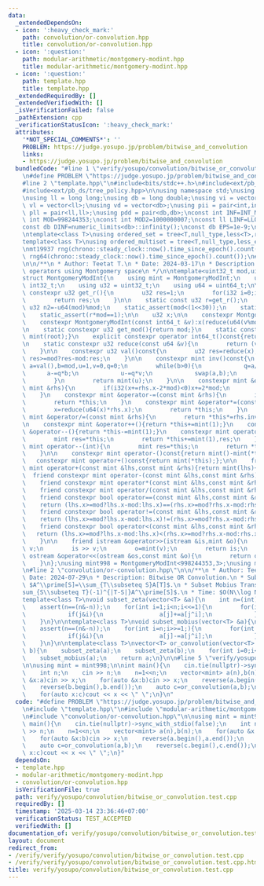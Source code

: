 ```yaml
---
data:
  _extendedDependsOn:
  - icon: ':heavy_check_mark:'
    path: convolution/or-convolution.hpp
    title: convolution/or-convolution.hpp
  - icon: ':question:'
    path: modular-arithmetic/montgomery-modint.hpp
    title: modular-arithmetic/montgomery-modint.hpp
  - icon: ':question:'
    path: template.hpp
    title: template.hpp
  _extendedRequiredBy: []
  _extendedVerifiedWith: []
  _isVerificationFailed: false
  _pathExtension: cpp
  _verificationStatusIcon: ':heavy_check_mark:'
  attributes:
    '*NOT_SPECIAL_COMMENTS*': ''
    PROBLEM: https://judge.yosupo.jp/problem/bitwise_and_convolution
    links:
    - https://judge.yosupo.jp/problem/bitwise_and_convolution
  bundledCode: "#line 1 \"verify/yosupo/convolution/bitwise_or_convolution.test.cpp\"\
    \n#define PROBLEM \"https://judge.yosupo.jp/problem/bitwise_and_convolution\"\n\
    #line 2 \"template.hpp\"\n#include<bits/stdc++.h>\n#include<ext/pb_ds/assoc_container.hpp>\n\
    #include<ext/pb_ds/tree_policy.hpp>\n\nusing namespace std;\nusing namespace __gnu_pbds;\n\
    \nusing ll = long long;\nusing db = long double;\nusing vi = vector<int>;\nusing\
    \ vl = vector<ll>;\nusing vd = vector<db>;\nusing pii = pair<int,int>;\nusing\
    \ pll = pair<ll,ll>;\nusing pdd = pair<db,db>;\nconst int INF=INT_MAX/2;\nconst\
    \ int MOD=998244353;\nconst int MOD2=1000000007;\nconst ll LINF=LLONG_MAX/2;\n\
    const db DINF=numeric_limits<db>::infinity();\nconst db EPS=1e-9;\nconst db PI=acos(db(-1));\n\
    \ntemplate<class T>\nusing ordered_set = tree<T,null_type,less<T>,rb_tree_tag,tree_order_statistics_node_update>;\n\
    template<class T>\nusing ordered_multiset = tree<T,null_type,less_equal<T>,rb_tree_tag,tree_order_statistics_node_update>;\n\
    \nmt19937 rng(chrono::steady_clock::now().time_since_epoch().count());\nmt19937_64\
    \ rng64(chrono::steady_clock::now().time_since_epoch().count());\n#line 2 \"modular-arithmetic/montgomery-modint.hpp\"\
    \n\n/**\n * Author: Teetat T.\n * Date: 2024-03-17\n * Description: modular arithmetic\
    \ operators using Montgomery space\n */\n\ntemplate<uint32_t mod,uint32_t root=0>\n\
    struct MontgomeryModInt{\n    using mint = MontgomeryModInt;\n    using i32 =\
    \ int32_t;\n    using u32 = uint32_t;\n    using u64 = uint64_t;\n\n    static\
    \ constexpr u32 get_r(){\n        u32 res=1;\n        for(i32 i=0;i<5;i++)res*=2-mod*res;\n\
    \        return res;\n    }\n\n    static const u32 r=get_r();\n    static const\
    \ u32 n2=-u64(mod)%mod;\n    static_assert(mod<(1<<30));\n    static_assert((mod&1)==1);\n\
    \    static_assert(r*mod==1);\n\n    u32 x;\n\n    constexpr MontgomeryModInt():x(0){}\n\
    \    constexpr MontgomeryModInt(const int64_t &v):x(reduce(u64(v%mod+mod)*n2)){}\n\
    \n    static constexpr u32 get_mod(){return mod;}\n    static constexpr mint get_root(){return\
    \ mint(root);}\n    explicit constexpr operator int64_t()const{return val();}\n\
    \n    static constexpr u32 reduce(const u64 &v){\n        return (v+u64(u32(v)*u32(-r))*mod)>>32;\n\
    \    }\n\n    constexpr u32 val()const{\n        u32 res=reduce(x);\n        return\
    \ res>=mod?res-mod:res;\n    }\n\n    constexpr mint inv()const{\n        int\
    \ a=val(),b=mod,u=1,v=0,q=0;\n        while(b>0){\n            q=a/b;\n      \
    \      a-=q*b;\n            u-=q*v;\n            swap(a,b);\n            swap(u,v);\n\
    \        }\n        return mint(u);\n    }\n\n    constexpr mint &operator+=(const\
    \ mint &rhs){\n        if(i32(x+=rhs.x-2*mod)<0)x+=2*mod;\n        return *this;\n\
    \    }\n    constexpr mint &operator-=(const mint &rhs){\n        if(i32(x-=rhs.x)<0)x+=2*mod;\n\
    \        return *this;\n    }\n    constexpr mint &operator*=(const mint &rhs){\n\
    \        x=reduce(u64(x)*rhs.x);\n        return *this;\n    }\n    constexpr\
    \ mint &operator/=(const mint &rhs){\n        return *this*=rhs.inv();\n    }\n\
    \n    constexpr mint &operator++(){return *this+=mint(1);}\n    constexpr mint\
    \ &operator--(){return *this-=mint(1);}\n    constexpr mint operator++(int){\n\
    \        mint res=*this;\n        return *this+=mint(1),res;\n    }\n    constexpr\
    \ mint operator--(int){\n        mint res=*this;\n        return *this-=mint(1),res;\n\
    \    }\n\n    constexpr mint operator-()const{return mint()-mint(*this);};\n \
    \   constexpr mint operator+()const{return mint(*this);};\n\n    friend constexpr\
    \ mint operator+(const mint &lhs,const mint &rhs){return mint(lhs)+=rhs;}\n  \
    \  friend constexpr mint operator-(const mint &lhs,const mint &rhs){return mint(lhs)-=rhs;}\n\
    \    friend constexpr mint operator*(const mint &lhs,const mint &rhs){return mint(lhs)*=rhs;}\n\
    \    friend constexpr mint operator/(const mint &lhs,const mint &rhs){return mint(lhs)/=rhs;}\n\
    \    friend constexpr bool operator==(const mint &lhs,const mint &rhs){\n    \
    \    return (lhs.x>=mod?lhs.x-mod:lhs.x)==(rhs.x>=mod?rhs.x-mod:rhs.x);\n    }\n\
    \    friend constexpr bool operator!=(const mint &lhs,const mint &rhs){\n    \
    \    return (lhs.x>=mod?lhs.x-mod:lhs.x)!=(rhs.x>=mod?rhs.x-mod:rhs.x);\n    }\n\
    \    friend constexpr bool operator<(const mint &lhs,const mint &rhs){\n     \
    \   return (lhs.x>=mod?lhs.x-mod:lhs.x)<(rhs.x>=mod?rhs.x-mod:rhs.x); // for std::map\n\
    \    }\n\n    friend istream &operator>>(istream &is,mint &o){\n        int64_t\
    \ v;\n        is >> v;\n        o=mint(v);\n        return is;\n    }\n    friend\
    \ ostream &operator<<(ostream &os,const mint &o){\n        return os << o.val();\n\
    \    }\n};\nusing mint998 = MontgomeryModInt<998244353,3>;\nusing mint107 = MontgomeryModInt<1000000007>;\n\
    \n#line 2 \"convolution/or-convolution.hpp\"\n\n/**\n * Author: Teetat T.\n *\
    \ Date: 2024-07-29\n * Description: Bitwise OR Convolution.\n * Subset Zeta Transform:\
    \ $A^\\prime[S]=\\sum_{T\\subseteq S}A[T]$.\n * Subset Mobius Transform: $A[T]=\\\
    sum_{S\\subseteq T}(-1)^{|T-S|}A^\\prime[S]$.\n * Time: $O(N\\log N)$.\n */\n\n\
    template<class T>\nvoid subset_zeta(vector<T> &a){\n    int n=(int)a.size();\n\
    \    assert(n==(n&-n));\n    for(int i=1;i<n;i<<=1){\n        for(int j=0;j<n;j++){\n\
    \            if(j&i){\n                a[j]+=a[j^i];\n            }\n        }\n\
    \    }\n}\n\ntemplate<class T>\nvoid subset_mobius(vector<T> &a){\n    int n=(int)a.size();\n\
    \    assert(n==(n&-n));\n    for(int i=n;i>>=1;){\n        for(int j=0;j<n;j++){\n\
    \            if(j&i){\n                a[j]-=a[j^i];\n            }\n        }\n\
    \    }\n}\n\ntemplate<class T>\nvector<T> or_convolution(vector<T> a,vector<T>\
    \ b){\n    subset_zeta(a);\n    subset_zeta(b);\n    for(int i=0;i<(int)a.size();i++)a[i]*=b[i];\n\
    \    subset_mobius(a);\n    return a;\n}\n\n#line 5 \"verify/yosupo/convolution/bitwise_or_convolution.test.cpp\"\
    \n\nusing mint = mint998;\n\nint main(){\n    cin.tie(nullptr)->sync_with_stdio(false);\n\
    \    int n;\n    cin >> n;\n    n=1<<n;\n    vector<mint> a(n),b(n);\n    for(auto\
    \ &x:a)cin >> x;\n    for(auto &x:b)cin >> x;\n    reverse(a.begin(),a.end());\n\
    \    reverse(b.begin(),b.end());\n    auto c=or_convolution(a,b);\n    reverse(c.begin(),c.end());\n\
    \    for(auto x:c)cout << x << \" \";\n}\n"
  code: "#define PROBLEM \"https://judge.yosupo.jp/problem/bitwise_and_convolution\"\
    \n#include \"template.hpp\"\n#include \"modular-arithmetic/montgomery-modint.hpp\"\
    \n#include \"convolution/or-convolution.hpp\"\n\nusing mint = mint998;\n\nint\
    \ main(){\n    cin.tie(nullptr)->sync_with_stdio(false);\n    int n;\n    cin\
    \ >> n;\n    n=1<<n;\n    vector<mint> a(n),b(n);\n    for(auto &x:a)cin >> x;\n\
    \    for(auto &x:b)cin >> x;\n    reverse(a.begin(),a.end());\n    reverse(b.begin(),b.end());\n\
    \    auto c=or_convolution(a,b);\n    reverse(c.begin(),c.end());\n    for(auto\
    \ x:c)cout << x << \" \";\n}"
  dependsOn:
  - template.hpp
  - modular-arithmetic/montgomery-modint.hpp
  - convolution/or-convolution.hpp
  isVerificationFile: true
  path: verify/yosupo/convolution/bitwise_or_convolution.test.cpp
  requiredBy: []
  timestamp: '2025-03-14 23:36:46+07:00'
  verificationStatus: TEST_ACCEPTED
  verifiedWith: []
documentation_of: verify/yosupo/convolution/bitwise_or_convolution.test.cpp
layout: document
redirect_from:
- /verify/verify/yosupo/convolution/bitwise_or_convolution.test.cpp
- /verify/verify/yosupo/convolution/bitwise_or_convolution.test.cpp.html
title: verify/yosupo/convolution/bitwise_or_convolution.test.cpp
---
```

